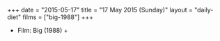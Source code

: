 +++
date = "2015-05-17"
title = "17 May 2015 (Sunday)"
layout = "daily-diet"
films = ["big-1988"]
+++


* Film: Big (1988) +